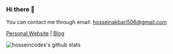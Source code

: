 ### Hi there 👋

You can contact me through email: hosseinakbari506@gmail.com

<a href="https://hosseincodes.github.io/my-personal-website/">Personal Website</a> | <a href="https://hosseincodes.github.io/blog/">Blog</a>

![hosseincodes's github stats](https://github-readme-stats.vercel.app/api?username=hosseincodes&show_icons=true&theme=dracula)

<!--
**hosseincodes/hosseincodes** is a ✨ _special_ ✨ repository because its `README.md` (this file) appears on your GitHub profile.

Here are some ideas to get you started:

- 🔭 I’m currently working on ...
- 🌱 I’m currently learning ...
- 👯 I’m looking to collaborate on ...
- 🤔 I’m looking for help with ...
- 💬 Ask me about ...
- 📫 How to reach me: ...
- 😄 Pronouns: ...
- ⚡ Fun fact: ...
-->
